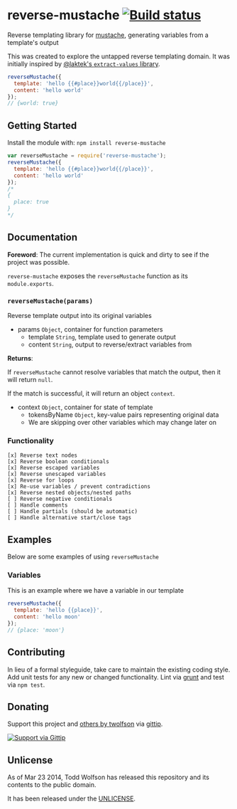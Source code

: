 # reverse-mustache [![Build status](https://travis-ci.org/twolfson/reverse-mustache.png?branch=master)](https://travis-ci.org/twolfson/reverse-mustache)

Reverse templating library for [mustache][], generating variables from a template's output

This was created to explore the untapped reverse templating domain. It was initially inspired by [@laktek's `extract-values` library][extract-values].

[mustache]: https://github.com/janl/mustache.js
[extract-values]: http://www.laktek.com/2012/10/04/extract-values-from-a-string/

```js
reverseMustache({
  template: 'hello {{#place}}world{{/place}}',
  content: 'hello world'
});
// {world: true}
```

## Getting Started
Install the module with: `npm install reverse-mustache`

```javascript
var reverseMustache = require('reverse-mustache');
reverseMustache({
  template: 'hello {{#place}}world{{/place}}',
  content: 'hello world'
});
/*
{
  place: true
}
*/
```

## Documentation
**Foreword**: The current implementation is quick and dirty to see if the project was possible.

`reverse-mustache` exposes the `reverseMustache` function as its `module.exports`.

### `reverseMustache(params)`
Reverse template output into its original variables

- params `Object`, container for function parameters
  - template `String`, template used to generate output
  - content `String`, output to reverse/extract variables from

**Returns**:

If `reverseMustache` cannot resolve variables that match the output, then it will return `null`.

If the match is successful, it will return an object `context`.

- context `Object`, container for state of template
  - tokensByName `Object`, key-value pairs representing original data
  - We are skipping over other variables which may change later on

### Functionality
```
[x] Reverse text nodes
[x] Reverse boolean conditionals
[x] Reverse escaped variables
[x] Reverse unescaped variables
[x] Reverse for loops
[x] Re-use variables / prevent contradictions
[x] Reverse nested objects/nested paths
[ ] Reverse negative conditionals
[ ] Handle comments
[ ] Handle partials (should be automatic)
[ ] Handle alternative start/close tags
```

## Examples
Below are some examples of using `reverseMustache`

### Variables
This is an example where we have a variable in our template

```js
reverseMustache({
  template: 'hello {{place}}',
  content: 'hello moon'
});
// {place: 'moon'}
```

## Contributing
In lieu of a formal styleguide, take care to maintain the existing coding style. Add unit tests for any new or changed functionality. Lint via [grunt](https://github.com/gruntjs/grunt) and test via `npm test`.

## Donating
Support this project and [others by twolfson][gittip] via [gittip][].

[![Support via Gittip][gittip-badge]][gittip]

[gittip-badge]: https://rawgithub.com/twolfson/gittip-badge/master/dist/gittip.png
[gittip]: https://www.gittip.com/twolfson/

## Unlicense
As of Mar 23 2014, Todd Wolfson has released this repository and its contents to the public domain.

It has been released under the [UNLICENSE][].

[UNLICENSE]: UNLICENSE
